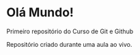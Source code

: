 # Olá Mundo!
 Primeiro repositório do Curso de Git e Github

 Repositório criado durante uma aula ao vivo. 

